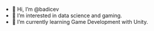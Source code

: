 - 👋 Hi, I’m @badicev
- 👀 I’m interested in data science and gaming.
- 🌱 I’m currently learning Game Development with Unity.



<!---
badicev/badicev is a ✨ special ✨ repository because its `README.md` (this file) appears on your GitHub profile.
You can click the Preview link to take a look at your changes.
--->
